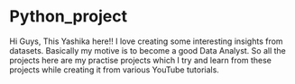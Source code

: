 # Python_project

Hi Guys, 
This Yashika here!!
I love creating some interesting insights from datasets. Basically my motive is to become a good Data Analyst. So all the projects here are my practise projects which I try and learn from these projects while creating it from various YouTube tutorials.
